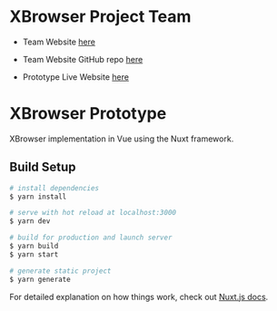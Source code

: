 # XBrowser Project Team

- Team Website [here](https://bviscosi.github.io/XBrowser/)

- Team Website GitHub repo [here](https://github.com/bviscosi/XBrowser)
- Prototype Live Website [here](https://dazzling-tesla-17ff26.netlify.app)

# XBrowser Prototype

XBrowser implementation in Vue using the Nuxt framework.

## Build Setup

```bash
# install dependencies
$ yarn install

# serve with hot reload at localhost:3000
$ yarn dev

# build for production and launch server
$ yarn build
$ yarn start

# generate static project
$ yarn generate
```

For detailed explanation on how things work, check out [Nuxt.js docs](https://nuxtjs.org).
